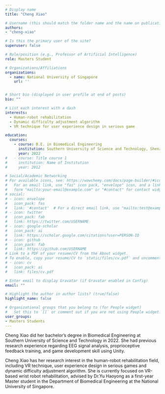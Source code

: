 ```yaml
---
# Display name
title: "Cheng Xiao"

# Username (this should match the folder name and the name on publications)
authors:
- "cheng-xiao"

# Is this the primary user of the site?
superuser: false

# Role/position (e.g., Professor of Artificial Intelligence)
role: Masters Student

# Organizations/Affiliations
organizations:
  - name: National University of Singapore
    url: ''


# Short bio (displayed in user profile at end of posts)
bio: ""

# List each interest with a dash
interests:
  - Human-robot rehabilitation
  - Dynamic difficulty adjustment algorithm
  - VR technique for user experience design in serious game

education:
  courses:
    - course: B.E. in Biomedical Engineering
      institution: Southern University of Science and Technology, Shenzhen, China
      year: 2022
#   - course: Title course 1
#     institution: Name of Institution
#     year: 2012

# Social/Academic Networking
# For available icons, see: https://wowchemy.com/docs/page-builder/#icons
#   For an email link, use "fas" icon pack, "envelope" icon, and a link in the
#   form "mailto:your-email@example.com" or "#contact" for contact widget.
# social:
# - icon: envelope
#   icon_pack: fas
#   link: '#contact'  # For a direct email link, use "mailto:test@example.org".
# - icon: twitter
#   icon_pack: fab
#   link: https://twitter.com/USERNAME
# - icon: google-scholar
#   icon_pack: ai
#   link: https://scholar.google.com/citations?user=PERSON-ID
# - icon: github
#   icon_pack: fab
#   link: https://github.com/USERNAME
# Link to a PDF of your resume/CV from the About widget.
# To enable, copy your resume/CV to `static/files/cv.pdf` and uncomment the lines below.
# - icon: cv
#   icon_pack: ai
#   link: files/cv.pdf

# Enter email to display Gravatar (if Gravatar enabled in Config)
email: ""

# Highlight the author in author lists? (true/false)
highlight_name: false

# Organizational groups that you belong to (for People widget)
#   Set this to `[]` or comment out if you are not using People widget.
user_groups:
- Masters Students
---
```


Cheng Xiao did her bachelor’s degree in Biomedical Engineering at Southern University of Science and Technology in 2022. She had previous research experience regarding EEG signal analysis, proprioceptive feedback training, and game development skill using Unity.

Cheng Xiao has her research interest in the human-robot rehabilitation field, including VR technique, user experience design in serious games and dynamic difficulty adjustment algorithm. She is currently focused on VR-based wrist robot rehabilitation, advised by Dr.Yu Haoyong as a first-year Master student in the Department of Biomedical Engineering at the National University of Singapore.
